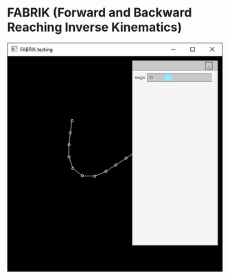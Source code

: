 # FABRIK (Forward and Backward Reaching Inverse Kinematics)

![fabrik](https://github.com/ross-a/fabrik/blob/main/fabrik.png?raw=true)
